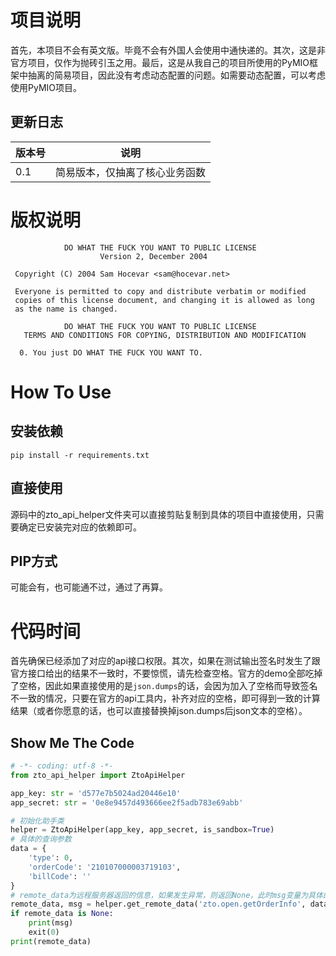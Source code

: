 # 项目说明

首先，本项目不会有英文版。毕竟不会有外国人会使用中通快递的。其次，这是非官方项目，仅作为抛砖引玉之用。最后，这是从我自己的项目所使用的PyMIO框架中抽离的简易项目，因此没有考虑动态配置的问题。如需要动态配置，可以考虑使用PyMIO项目。

## 更新日志

| 版本号 | 说明                           |
| ------ | ------------------------------ |
| 0.1    | 简易版本，仅抽离了核心业务函数 |

# 版权说明

```
            DO WHAT THE FUCK YOU WANT TO PUBLIC LICENSE
                    Version 2, December 2004

 Copyright (C) 2004 Sam Hocevar <sam@hocevar.net>

 Everyone is permitted to copy and distribute verbatim or modified
 copies of this license document, and changing it is allowed as long
 as the name is changed.

            DO WHAT THE FUCK YOU WANT TO PUBLIC LICENSE
   TERMS AND CONDITIONS FOR COPYING, DISTRIBUTION AND MODIFICATION

  0. You just DO WHAT THE FUCK YOU WANT TO.

```

 # How To Use

## 安装依赖

```shell
pip install -r requirements.txt
```

## 直接使用

源码中的zto_api_helper文件夹可以直接剪贴复制到具体的项目中直接使用，只需要确定已安装完对应的依赖即可。

## PIP方式

可能会有，也可能通不过，通过了再算。

# 代码时间

首先确保已经添加了对应的api接口权限。其次，如果在测试输出签名时发生了跟官方接口给出的结果不一致时，不要惊慌，请先检查空格。官方的demo全部吃掉了空格，因此如果直接使用的是`json.dumps`的话，会因为加入了空格而导致签名不一致的情况，只要在官方的api工具内，补齐对应的空格，即可得到一致的计算结果（或者你愿意的话，也可以直接替换掉json.dumps后json文本的空格）。

## Show Me The Code

```python
# -*- coding: utf-8 -*-
from zto_api_helper import ZtoApiHelper

app_key: str = 'd577e7b5024ad20446e10'
app_secret: str = '0e8e9457d493666ee2f5adb783e69abb'

# 初始化助手类
helper = ZtoApiHelper(app_key, app_secret, is_sandbox=True)
# 具体的查询参数
data = {
    'type': 0,
    'orderCode': '210107000003719103',
    'billCode': ''
}
# remote_data为远程服务器返回的信息，如果发生异常，则返回None，此时msg变量为具体的错误信息
remote_data, msg = helper.get_remote_data('zto.open.getOrderInfo', data)
if remote_data is None:
    print(msg)
    exit(0)
print(remote_data)

```


